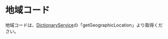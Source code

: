 # 地域コード

地域コードは、[DictionaryService](/docs/ja/api_reference/services/DictionaryService.md)の「getGeographicLocation」より取得ください。
